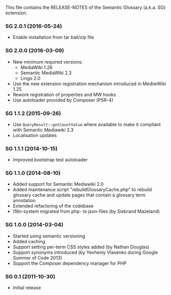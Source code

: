This file contains the RELEASE-NOTES of the Semantic Glossary (a.k.a. SG) extension.

### SG 2.0.1 (2016-05-24)

* Enable installation from tar ball/zip file

### SG 2.0.0 (2016-03-09)

* New minimum required versions:
  * MediaWiki 1.26
  * Semantic MediaWiki 2.3
  * Lingo 2.0
* Use the new extension registration mechanism introduced in MediwWiki 1.25
* Rework registration of properties and MW hooks
* Use autoloader provided by Composer (PSR-4)

### SG 1.1.2 (2015-09-26)

* Use `QueryResult::getCountValue` where available to make it compliant with Semantic Mediawiki 2.3
* Localisation updates

### SG 1.1.1 (2014-10-15)

* Improved bootstrap test autoloader

### SG 1.1.0 (2014-08-10)

* Added support for Semantic Mediawiki 2.0
* Added maintenance script "rebuildGlossaryCache.php" to rebuild glossary cache and update pages that contain a glossary term annotation
* Extended refactoring of the codebase
* I18n-system migrated from php- to json-files (by Siebrand Mazeland)


### SG 1.0.0 (2014-03-04)

* Started using semantic versioning
* Added caching
* Support setting per-term CSS styles added (by Nathan Douglas)
* Support synonyms introduced (by Yevheniy Vlasenko during Google Summer of Code 2013)
* Support the Composer dependency manager for PHP

### SG 0.1 (2011-10-30)

* Initial release
